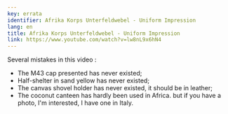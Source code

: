 ```yaml
---
key: errata
identifier: Afrika Korps Unterfeldwebel - Uniform Impression
lang: en
title: Afrika Korps Unterfeldwebel - Uniform Impression
link: https://www.youtube.com/watch?v=lw8nL9x6hN4
---
```


Several mistakes in this video :

- The M43 cap presented has never existed;
- Half-shelter in sand yellow has never existed;
- The canvas shovel holder has never existed, it should be in leather;
- The coconut canteen has hardly been used in Africa. but if you have a photo, I'm interested, I have one in Italy.
